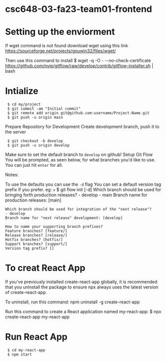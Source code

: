 # csc648-03-fa23-team01-frontend

# Setting up the enviorment 
If wget command is not found download wget using this link https://sourceforge.net/projects/gnuwin32/files/wget/

Then use this command to install
     $ wget -q -O - --no-check-certificate https://github.com/nvie/gitflow/raw/develop/contrib/gitflow-installer.sh | bash

# Intialize 
     $ cd my/project
     $ git commit -am "Initial commit"
     $ git remote add origin git@github.com:username/Project-Name.git
     $ git push -u origin main

Prepare Repository for Development
Create development branch, push it to the server

     $ git checkout -b develop
     $ git push -u origin develop

Make sure to set the default branch to `develop` on github!
Setup Git Flow
You will be prompted, as seen below, for what branches you'd like to use. You can just hit `enter` for all.

Notes:

To use the defaults you can use the `-d` flag
You can set a default version tag prefix if you prefer. eg: `v`
    $ git flow init [-d]
    Which branch should be used for bringing forth production releases?
    - develop
    - main
    Branch name for production releases: [main]

    Which branch should be used for integration of the "next release"?
    - develop
    Branch name for "next release" development: [develop]

    How to name your supporting branch prefixes?
    Feature branches? [feature/]
    Release branches? [release/]
    Hotfix branches? [hotfix/]
    Support branches? [support/]
    Version tag prefix? []


# To creat React App
If you've previously installed create-react-app globally, it is recommended that you uninstall the package to ensure npx always uses the latest version of create-react-app.

To uninstall, run this command: npm uninstall -g create-react-app

Run this command to create a React application named my-react-app:
     $ npx create-react-app my-react-app

# Run React App
     $ cd my-react-app
     $ npm start